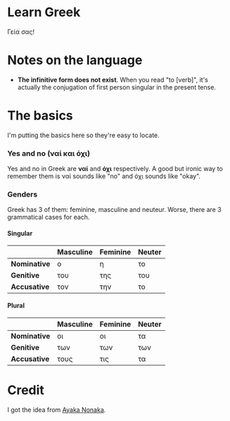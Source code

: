 # Learn Greek
Γεία σας!

# Notes on the language
- **The infinitive form does not exist**. When you read "to [verb]", it's
  actually the conjugation of first person singular in the present tense.

# The basics
I'm putting the basics here so they're easy to locate.

### Yes and no (ναί και όχι)

Yes and no in Greek are **ναί** and **όχι** respectively. A good but ironic way to remember them is ναί sounds like "no" and όχι sounds like "okay".

### Genders
Greek has 3 of them: feminine, masculine and neuteur. Worse, there are 3 grammatical cases for each.

#### Singular
|                 | Masculine | Feminine  | Neuter  |
| --------------- | --------- | --------- | ------- |
| **Nominative**  | ο         | η         | το      |
| **Genitive**    | του       | της       | του     |
| **Accusative**  | τον       | την       | το      |

#### Plural
|                 | Masculine | Feminine  | Neuter  |
| --------------- | --------- | --------- | ------- |
| **Nominative**  | οι        | οι        | τα      |
| **Genitive**    | των       | των       | των     |
| **Accusative**  | τους      | τις       | τα      |


# Credit
I got the idea from [Ayaka Nonaka][learn-dutch].

[learn-dutch]: https://github.com/ayanonagon/learn-dutch
